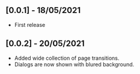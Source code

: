 ## [0.0.1] - 18/05/2021
* First release

## [0.0.2] - 20/05/2021
* Added wide collection of page transitions.
* Dialogs are now shown with blured background.